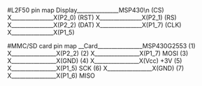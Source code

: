 #L2F50 pin map
Display_______________MSP430\n
(CS)  X_______________X(P2_0)
(RST) X_______________X(P2_1)
(RS)  X_______________X(P2_2)
(DAT) X_______________X(P1_7)
(CLK) X_______________X(P1_5)

#MMC/SD card pin map
__Card________________MSP430G2553
(1)  X________________X(P2_2)
(2)  X________________X(P1_7) MOSI
(3)  X________________X(GND)
(4)  X________________X(Vcc) +3V
(5)  X________________X(P1_5) SCK 
(6)  X________________X(GND)
(7)  X________________X(P1_6) MISO
